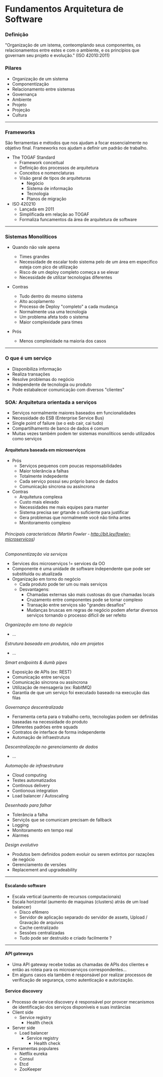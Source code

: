 # Fundamentos Arquitetura de Software

### Definição 
"Organização de um istema, conteomplando seus componentes, os relacionamentos entre estes e com o ambiente, e os princípios que governam seu projeto e evolução." (ISO 42010:2011)

### Pilares
- Organização de um sistema
- Componentização
- Relacionamento entre sistemas
- Governança
- Ambiente
- Projeto
- Projeção
- Cultura

---- 

### Frameworks 
São ferramentas e métodos que nos ajudam a focar essencialmente no objetivo final. Frameworks nos ajudam a definir um padrão de trabalho.
- The TOGAF Standard
  - Framework conceitual
  - Definição dos processos de arquitetura
  - Conceitos e nomenclaturas
  - Visão geral de tipos de arquiteturas
    - Negócio
    - Sistema de informação
    - Tecnologia
    - Planos de migração
- ISO 420210
  - Lançada em 2011
  - Simplificada em relação ao TOGAF
  - Formaliza funcamentos da área de arquitetura de software

----

### Sistemas Monolíticos

- Quando não vale apena
  - Times grandes
  - Necessidade de escalar todo sistema pelo de um área em específico esteja com pico de utilização
  - Risco de um deploy completo começa a se elevar
  - Necessidade de utilizar tecnologias diferentes

- Contras
  - Tudo dentro do mesmo sistema
  - Alto acoplamento
  - Processo de Deploy "completo" a cada mudança
  - Normalmente usa uma tecnologia
  - Um problema afeta todo o sistema
  - Maior complexidade para times
- Prós
  - Menos complexidade na maioria dos casos

----

### O que é um serviço

- Disponibiliza informação
- Realiza transações
- Resolve problemas do negócio
- Independente de tecnologia ou produto
- Pode estabalecer comunicação com diversos "clientes"

### SOA: Arquitetura orientada a serviços

- Serviços normalmente maiores baseados em funcionalidades
- Necessidade do ESB (Enterprise Service Bus)
- Single point of failure (se o esb cair, cai tudo)
- Compartilhamento de banco de dados é comum
- Muitas vezes também podem ter sistemas monolíticos sendo utilizados como serviços

#### Arquitetura baseada em microserviços

- Prós
  - Serviços pequenos com poucas responsabilidades
  - Maior tolerância a falhas
  - Totalmente indepedente
  - Cada serviço possui seu próprio banco de dados
  - Comunicação síncrona ou assíncrona
- Contras
  - Arquitetura complexa
  - Custo mais elevado
  - Necessidades me mais equipes para manter
  - Sistema precisa ser grtande o suficiente para justificar
  - Gera problemas que normalmente você não tinha antes
  - Monitoramento complexo

###### Principais características (Martin Fowler - http://bit.ley/fowler-microservicos)

*Componentização via serviços*
- Services dos microserviços != services da OO
- Componente é uma unidade de software independente que pode ser substituída ou atualizada
- Organização em torno do negócio
    - Cada produto pode ter um ou mais serviços
    - Desvantagens:
        - Chamadas externas são mais custosas do que chamadas locais
        - Cruzamento entre componentes pode se tornar complexo
        - Transação entre serviços são "grandes desafios"
        - Mudanças bruscas em regras de negócio podem afertar diversos serviços tornando o processo difícil de ser refeito    

*Organização em tono do negócio*
- ...

*Estrutura baseada em produtos, não em projetos*
- ...

*Smart endpoints & dumb pipes*
  - Exposição de APIs (ex: REST)
  - Comunicação entre serviços
  - Comunicação síncrona ou assíncrona
  - Utilização de mensageria (ex: RabitMQ)
  - Garantia de que um serviço foi executado baseado na execução das filas
 
 *Governança descentralizada*
  - Ferramenta certa para o trabalho certo, tecnologias podem ser definidas baseadas na necessidade do produto
  - Diferentes padrões entre squads
  - Contratos de interface de forma independente
  - Automação de infraestrutura
  
*Descentralização no gerenciamento de dados*
  - ...

*Automação de infraestrutura*
  - Cloud computing
  - Testes automatizados
  - Continous delivery
  - Contionous integration
  - Load balancer / Autoscaling

*Desenhado para falhar*
  - Tolerância a falha
  - Serviçõs que se comunicam precisam de fallback
  - Logging
  - Monitoramento em tempo real
  - Alarmes

*Design evolutivo*
- Produtos bem definidos podem evoluir ou serem extintos por razações de negócio
- Gerenciamento de versões
- Replacement and upgradeability
  
----


#### Escalando software
- Escala vertical (aumento de recursos computacionais)
- Escala horizontal (aumento de maquinas (clusters) atrás de um load balancer)
  - Disco efêmero
  - Servidor de aplicação separado do servidor de assets, Upload / Gravação de arquivos
  - Cache centralizado
  - Sessões centralizadas
  - Tudo pode ser destruído e criado facilmente ?
----

#### API gateways
- Uma API gateway recebe todas as chamadas de APIs dos clientes e então as roteia para os microserviços correspondentes...
- Em alguns casos ela também é responsável por realizar processos de verificação de segurança, como autenticação e autorização.

#### Service discovery
- Processo de service discovery é responsável por provcer mecanismos de identificação dos serviços disponíveis e suas instâncias
- Client side
  - Service registry
    - Health check
- Server side
  - Load balancer
    - Service registry
      - Health check
- Ferramentas populares
  - Netflix eureka
  - Consul
  - Etcd
  - ZooKeeper